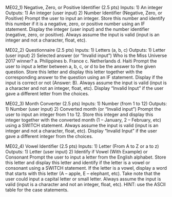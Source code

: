 ME02_1) Negative, Zero, or Positive Identifier (2.5 pts)
	Inputs: 1) An integer
	Outputs: 1) An integer (user input)
			2) Number Identifier (Negative, Zero, or Positive)
Prompt the user to input an integer. Store this number and identify this number if it is a negative, zero, or positive number using an IF statement. Display the integer (user input) and the number identifier (negative, zero, or positive). Always assume the input is valid (input is an integer and not a character, float, etc).

ME02_2) Questionnaire (2.5 pts)
	Inputs: 1) Letters (a, b, c)
	Outputs: 1) Letter (user input)
			2) Selected answer (or “Invalid input”)
Who is the Miss Universe 2017 winner?
	a. Philippines
	b. France
	c. Netherlands
	d. Haiti
Prompt the user to input a letter between a, b, c, or d to be the answer to the given question. Store this letter and display this letter together with the corresponding answer to the question using an IF statement. Display if the input is correct or not (Answer: B). Always assume the input is valid (input is a character and not an integer, float, etc). Display “Invalid Input” if the user gave a different letter from the choices.

ME02_3) Month Converter (2.5 pts)
	Inputs: 1) Number (from 1 to 12)
	Outputs: 1) Number (user input)
			2) Converted month (or “Invalid input”)
Prompt the user to input an integer from 1 to 12. Store this integer and display this integer together with the converted month (1 – January, 2 – February, etc) using a SWITCH statement. Always assume the input is valid (input is an integer and not a character, float, etc). Display “Invalid Input” if the user gave a different integer from the choices.

ME02_4) Vowel Identifier (2.5 pts)
	Inputs: 1) Letter (From A to Z or a to z)
	Outputs: 1) Letter (user input)
			2) Identify if Vowel (With Example) or Consonant
Prompt the user to input a letter from the English alphabet. Store this letter and display this letter and identify if the letter is a vowel or consonant using a SWITCH statement. If the letter is a vowel, display a word that starts with this letter (A – apple, E – elephant, etc). Take note that the user could input a capital letter or small letter. Always assume the input is valid (input is a character and not an integer, float, etc).
HINT: use the ASCII table for the case statements.
